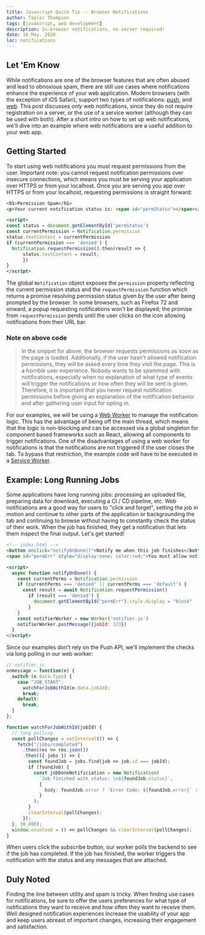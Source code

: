 ```yaml
---
title: Javascript Quick Tip -- Browser Notifications
author: Taylor Thompson
tags: [javascript, web development]
description: In-browser notifications, no server required!
date: 16 May. 2020
loc: notifications
---
```


## Let 'Em Know

While notifications are one of the browser features that are often abused and lead to obnoxious spam, there are still use cases where notifications enhance the experience of your web application. Modern browsers (with the exception of iOS Safari), support two types of notifications: [push](https://developer.mozilla.org/en-US/docs/Web/API/Push_API), and [web](https://developer.mozilla.org/en-US/docs/Web/API/Notifications_API). This post discusses _only_ web notifications, since they do not require registration on a server, or the use of a service worker (although they can be used with both). After a short intro on how to set up web notifications, we'll dive into an example where web notifications are a useful addition to your web app.

## Getting Started

To start using web notifications you must request permissions from the user. Important note: you cannot request notification permissions over insecure connections, which means you must be serving your application over HTTPS or from your localhost. Once you are serving you app over HTTPS or from your localhost, requesting permissions is straight forward:

```html
<h1>Permission Spam</h1>
<p>Your current notification status is: <span id="permStatus"></span></p>

<script>
const status = document.getElementById('permStatus')
const currentPermission = Notification.permission
status.textContent = currentPermission
if (currentPermission === 'denied') {
  Notification.requestPermission().then(result => {
      status.textContent = result;
      })
}
</script>
```

The global `Notification` object exposes the `permission` property reflecting the current permission status and the `requestPermission` function which returns a promise resolving permission status given by the user after being prompted by the browser. In some browsers, such as Firefox 72 and onward, a popup requesting notifications won't be displayed; the promise from `requestPermission` pends until the user clicks on the icon allowing notifications from their URL bar.

### Note on above code

>In the snippet for above, the browser requests permissions as soon as the page is loaded. Additionally, if the user hasn't allowed notification permissions, they will be asked every time they visit the page. This is a *_horrible_* user experience. Nobody wants to be spammed with notifications, especially when no explanation of what type of events will trigger the notifications or how often they will be sent is given. Therefore, it is important that you never request notification permissions before giving an explanation of the notification behavior and after gathering user input for opting in.

For our examples, we will be using a [Web Worker](https://developer.mozilla.org/en-US/docs/Web/API/Web_Workers_API) to manage the notification logic. This has the advantage of being off the main thread, which means that the logic is non-blocking and can be accessed via a global singleton for component based frameworks such as React, allowing all components to trigger notifications. One of the disadvantages of using a web worker for notifications is that the notifications are not triggered if the user closes the tab. To bypass that restriction, the example code will have to be executed in a [Service Worker](serviceworker.html).

## Example: Long Running Jobs

Some applications have long running jobs: processing an uploaded file, preparing data for download, executing a CI / CD pipeline, etc. Web notifications are a good way for users to "click and forget", setting the job in motion and continue to other parts of the application or backgrounding the tab and continuing to browse without having to constantly check the status of their work. When the job has finished, they get a notification that lets them inspect the final output. Let's get started!

```html
<!-- index.html -->
<button onclick="notifyOnDone()">Notify me when this job finishes</button>
<span id="permErr" style="display:none; color:red;">You must allow notifications to subscribe to this job</span>

<script>
  async function notifyOnDone() {
    const currentPerms = Notification.permission
    if (currentPerms === 'denied' || currentPerms === 'default') {
      const result = await Notification.requestPermission()
        if (result === 'denied') {
          document.getElementById("permErr").style.display = "block"
        }
    }
    const notifierWorker = new Worker('notifier.js')
    notifierWorker.postMessage({jobId: 123})
  }
</script>
```

Since our examples don't rely on the Push API, we'll implement the checks via long polling in our web worker:

```javascript
// notifier.js
onmessage = function(e) {
  switch (e.data.type) {
    case "JOB_START":
      watchForJobWithId(e.data.jobId);
      break;
    default:
      break;
  }
};

function watchForJobWithId(jobId) {
  // long polling
  const pollChanges = setInterval(() => {
    fetch("/jobs/completed")
      .then(res => res.json())
      .then(({ jobs }) => {
        const foundJob = jobs.find(job => job.id === jobId);
        if (foundJob) {
          const jobDoneNotificiation = new Notification(
            `Job finished with status: \n${foundJob.status}`,
            {
              body: foundJob.error ? `Error Code: ${foundJob.error}` : ""
            }
          );
        }
        clearInterval(pollChanges);
      });
  }, 30_000);
  window.onunload = () => pollChanges && clearInterval(pollChanges);
}
```

When users click the subscribe button, our worker polls the backend to see if the job has completed. If the job has finished, the worker triggers the notification with the status and any messages that are attached.

## Duly Noted

Finding the line between utility and spam is tricky. When finding use cases for notifications, be sure to offer the users preferences for what type of notifications they want to receive and how often they want to receive them. Well designed notification experiences increase the usability of your app and keep users abreast of important changes, increasing their engagement and satisfaction.


